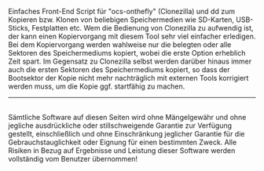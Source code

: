 Einfaches Front-End Script für "ocs-onthefly" (Clonezilla) und dd zum Kopieren bzw. Klonen von beliebigen Speichermedien wie SD-Karten, USB-Sticks, Festplatten etc.
Wem die Bedienung von Clonezilla zu aufwendig ist, der kann einen Kopiervorgang mit diesem Tool sehr viel einfacher erledigen.
Bei dem Kopiervorgang werden wahlweise nur die belegten oder alle Sektoren des Speichermediums kopiert, wobei die erste Option erheblich Zeit spart.
Im Gegensatz zu Clonezilla selbst werden darüber hinaus immer auch die ersten Sektoren des Speichermediums kopiert, so dass der Bootsektor der Kopie nicht mehr nachträglich mit externen Tools korrigiert werden muss, um die Kopie ggf. startfähig zu machen.
<hr>
<br />
Sämtliche Software auf diesen Seiten wird ohne Mängelgewähr und ohne jegliche ausdrückliche oder stillschweigende Garantie zur Verfügung gestellt, einschließlich und ohne Einschränkung jeglicher Garantie für die Gebrauchstauglichkeit oder Eignung für einen bestimmten Zweck. Alle Risiken in Bezug auf Ergebnisse und Leistung dieser Software werden vollständig vom Benutzer übernommen!
